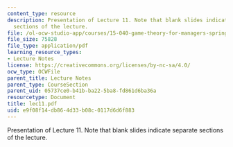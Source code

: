 ```yaml
---
content_type: resource
description: Presentation of Lecture 11. Note that blank slides indicate separate
  sections of the lecture.
file: /ol-ocw-studio-app/courses/15-040-game-theory-for-managers-spring-2004/e9f08f14db864d33b08c0117d6d6f883_lec11.pdf
file_size: 75828
file_type: application/pdf
learning_resource_types:
- Lecture Notes
license: https://creativecommons.org/licenses/by-nc-sa/4.0/
ocw_type: OCWFile
parent_title: Lecture Notes
parent_type: CourseSection
parent_uid: 05737ce0-b41b-ba22-5ba8-fd861d6ba36a
resourcetype: Document
title: lec11.pdf
uid: e9f08f14-db86-4d33-b08c-0117d6d6f883
---
```

Presentation of Lecture 11. Note that blank slides indicate separate sections of the lecture.